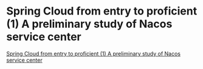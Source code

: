 # Spring Cloud from entry to proficient (1) A preliminary study of Nacos service center
[Spring Cloud from entry to proficient (1) A preliminary study of Nacos service center](https://aiwithcloud.com/2022/09/16/spring_cloud_from_entry_to_proficient_1_a_preliminary_study_of_nacos_service_center/)
